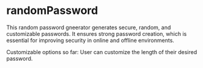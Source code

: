 # randomPassword
This random password gneerator generates secure, random, and customizable passwords.
It ensures strong password creation, which is essential for improving security in online and offline environments.

Customizable options so far:
User can customize the length of their desired password.

